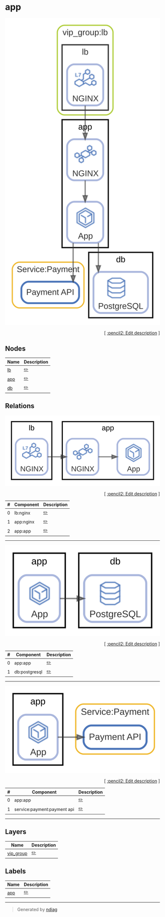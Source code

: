 # app

![view](view-app.svg)



<p align="right">
  [ <a href="../../ndiag.descriptions/_view-app.md">:pencil2: Edit description</a> ]
<p>

## Nodes

| Name | Description |
| --- | --- |
| [lb](node-lb.md) | <a href="../../ndiag.descriptions/_node-lb.md">:pencil2:</a> |
| [app](node-app.md) | <a href="../../ndiag.descriptions/_node-app.md">:pencil2:</a> |
| [db](node-db.md) | <a href="../../ndiag.descriptions/_node-db.md">:pencil2:</a> |

## Relations

![relation](relation-lb_nginx-2750eb0.svg)


<p align="right">
  [ <a href="../../ndiag.descriptions/_relation-lb_nginx-2750eb0.md">:pencil2: Edit description</a> ]
<p>

| # | Component | Description |
| --- | --- | --- |
| 0 | lb:nginx |  <a href="../../ndiag.descriptions/_component-lb_nginx.md">:pencil2:</a> |
| 1 | app:nginx |  <a href="../../ndiag.descriptions/_component-app_nginx.md">:pencil2:</a> |
| 2 | app:app |  <a href="../../ndiag.descriptions/_component-app_app.md">:pencil2:</a> |

---

![relation](relation-app_app-fc502aa.svg)


<p align="right">
  [ <a href="../../ndiag.descriptions/_relation-app_app-fc502aa.md">:pencil2: Edit description</a> ]
<p>

| # | Component | Description |
| --- | --- | --- |
| 0 | app:app |  <a href="../../ndiag.descriptions/_component-app_app.md">:pencil2:</a> |
| 1 | db:postgresql |  <a href="../../ndiag.descriptions/_component-db_postgresql.md">:pencil2:</a> |

---

![relation](relation-app_app-34fd077.svg)


<p align="right">
  [ <a href="../../ndiag.descriptions/_relation-app_app-34fd077.md">:pencil2: Edit description</a> ]
<p>

| # | Component | Description |
| --- | --- | --- |
| 0 | app:app |  <a href="../../ndiag.descriptions/_component-app_app.md">:pencil2:</a> |
| 1 | service:payment:payment api |  <a href="../../ndiag.descriptions/_component-service_payment_payment_api.md">:pencil2:</a> |

---
## Layers

| Name | Description |
| --- | --- |
| [vip_group](layer-vip_group.md) | <a href="../../ndiag.descriptions/_layer-vip_group.md">:pencil2:</a> |

## Labels

| Name | Description |
| --- | --- |
| [app](label-app.md) | <a href="../../ndiag.descriptions/_label-app.md">:pencil2:</a> |

---

> Generated by [ndiag](https://github.com/k1LoW/ndiag)

